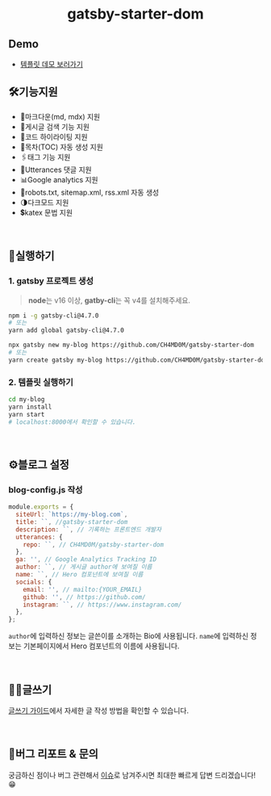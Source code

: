 <h1 align="center">gatsby-starter-dom</h1>

## Demo

- [템플릿 데모 보러가기](https://ch4md0m.github.io/gatsby-starter-dom/)

## 🛠️기능지원

- 📄마크다운(md, mdx) 지원
- 🔎게시글 검색 기능 지원
- 💄코드 하이라이팅 지원
- 🔖목차(TOC) 자동 생성 지원
- 🖇️태그 기능 지원
- 💬Utterances 댓글 지원
- 📊Google analytics 지원
- 🔨robots.txt, sitemap.xml, rss.xml 자동 생성
- 🌗다크모드 지원
- 💲katex 문법 지원

<br/>

## 🚀실행하기

### 1. gatsby 프로젝트 생성

> **node**는 v16 이상, **gatby-cli**는 꼭 v4를 설치해주세요.

```sh
npm i -g gatsby-cli@4.7.0
# 또는
yarn add global gatsby-cli@4.7.0
```
```sh
npx gatsby new my-blog https://github.com/CH4MD0M/gatsby-starter-dom
# 또는
yarn create gatsby my-blog https://github.com/CH4MD0M/gatsby-starter-dom
```

### 2. 템플릿 실행하기

```sh
cd my-blog
yarn install
yarn start
# localhost:8000에서 확인할 수 있습니다.
```

<br/>

## ⚙️블로그 설정

### blog-config.js 작성

```jsx
module.exports = {
  siteUrl: `https://my-blog.com`,
  title: ``, //gatsby-starter-dom
  description: ``, // 기록하는 프론트엔드 개발자
  utterances: {
    repo: ``, // CH4MD0M/gatsby-starter-dom
  },
  ga: '', // Google Analytics Tracking ID
  author: ``, // 게시글 author에 보여질 이름
  name: ``, // Hero 컴포넌트에 보여질 이름
  socials: {
    email: '', // mailto:{YOUR_EMAIL}
    github: '', // https://github.com/
    instagram: ``, // https://www.instagram.com/
  },
};
```

`author`에 입력하신 정보는 글쓴이를 소개하는 Bio에 사용됩니다. `name`에 입력하신 정보는 기본페이지에서 Hero 컴포넌트의 이름에 사용됩니다.

<br/>

## ✍🏻글쓰기

[글쓰기 가이드](https://ch4md0m.github.io/gatsby-starter-dom/blog/writing-guide/)에서 자세한 글 작성 방법을 확인할 수 있습니다.

<br/>

## 🐛버그 리포트 & 문의

궁금하신 점이나 버그 관련해서 [이슈](https://github.com/CH4MD0M/gatsby-starter-dom/issues)로 남겨주시면 최대한 빠르게 답변 드리겠습니다!😁
